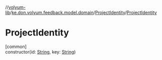 //[volyum-lib](../../../index.md)/[ke.don.volyum.feedback.model.domain](../index.md)/[ProjectIdentity](index.md)/[ProjectIdentity](-project-identity.md)

# ProjectIdentity

[common]\
constructor(id: [String](https://kotlinlang.org/api/core/kotlin-stdlib/kotlin/-string/index.html), key: [String](https://kotlinlang.org/api/core/kotlin-stdlib/kotlin/-string/index.html))